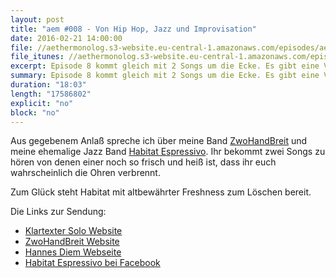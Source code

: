 ```yaml
---
layout: post
title: "aem #008 - Von Hip Hop, Jazz und Improvisation"
date: 2016-02-21 14:00:00
file: //aethermonolog.s3-website.eu-central-1.amazonaws.com/episodes/aethermonolog-008.mp3
file_itunes: //aethermonolog.s3-website.eu-central-1.amazonaws.com/episodes/aethermonolog-008.m4a
excerpt: Episode 8 kommt gleich mit 2 Songs um die Ecke. Es gibt eine Vorpremiere von ZwoHandBreit und einen Klassiker von Habitat Espressivo auf die Ohren. Nebenbei geht es ausserdem um Improvisation.
summary: Episode 8 kommt gleich mit 2 Songs um die Ecke. Es gibt eine Vorpremiere von ZwoHandBreit und einen Klassiker von Habitat Espressivo auf die Ohren. Nebenbei geht es ausserdem um Improvisation.
duration: "18:03"
length: "17586802"
explicit: "no"
block: "no"
---
```


Aus gegebenem Anlaß spreche ich über meine Band [ZwoHandBreit](http://zwohandbreit.de) und meine ehemalige Jazz Band [Habitat Espressivo](http://facebook.com/habitatespressivo). Ihr bekommt zwei Songs zu hören von denen einer noch so frisch und heiß ist, dass ihr euch wahrscheinlich die Ohren verbrennt.

Zum Glück steht Habitat mit altbewährter Freshness zum Löschen bereit.

Die Links zur Sendung:

* [Klartexter Solo Website](http://klartexter.net)
* [ZwoHandBreit Website](http://zwohandbreit.de)
* [Hannes Diem Webseite](http://diem-musik.de)
* [Habitat Espressivo bei Facebook](http://facebook.com/habitatespressivo)
